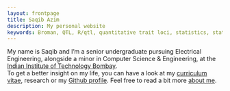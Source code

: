 ```yaml
---
layout: frontpage
title: Saqib Azim
description: My personal website
keywords: Broman, QTL, R/qtl, quantitative trait loci, statistics, statistical genetics, recombination
---
```


My name is Saqib and I’m a senior undergraduate pursuing Electrical Engineering, alongside a minor in Computer Science & Engineering, at the [Indian Institute of Technology Bombay](http://iitb.ac.in/). <br/>
To get a better insight on my life, you can have a look at my [curriculum vitae]({{BASE_PATH}}/assets/saqib_cv.pdf), research or my [Github profile](https://github.com/saqib1707). Feel free to read a bit more [about me](). <br/>

<!-- <div class="navbar">
  <div class="navbar-inner">  
      <ul class="nav">
          <li><a href="{{ BASE_PATH }}/assets/saqib_cv.pdf">cv</a></li>
          <li><a href="https://github.com/saqib1707">github</a></li>
          <li><a href="https://kbroman.org/blog">blog</a></li>
          <li><a href="https://facebook.com/saqib1707">Facebook</a></li>
      </ul>
  </div>
</div> -->

<!-- <table class="wide">
<tr>
  <td class="left">
    <a href="pages/publpics/iplotCorr.html">
        <img src="assets/publpics/iplotCorr.png" alt="R/qtlcharts example" title="R/qtlcharts example"/>
    </a>
  </td>
  <td class="right">
    <a href="pages/publpics/tian2016_fig4.html">
        <img src="assets/publpics/tian2016_fig4.png" alt="Tian et
        al. (2016) Fig 4" title="Tian et al. (2016) Fig 4"/>
    </a>
  </td>
</tr>
<tr>
  <td class="left">
    <a href="pages/publpics/samplemixups_fig7.html">
        <img src="assets/publpics/samplemixups_fig7.png" alt="Broman et al. (2013) Fig 7" title="Broman et al. (2013) Fig 7"/>
    </a>
  </td>
  <td class="right">
    <a href="pages/publpics/isletc6_fig4.html">
        <img src="assets/publpics/isletc6_fig4.png" alt="Tian et al. (2015) Fig 4" title="Tian et al. (2015) Fig 4"/>
    </a>
  </td>
</tr>
</table> -->

<!-- <div class="navbar">
  <div class="navbar-inner">
      <ul class="nav">
          <li><a href="morefigs.html">see more figures</a></li>
      </ul>
  </div>
</div>
 -->